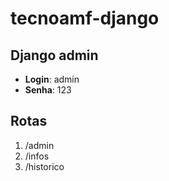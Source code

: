 # tecnoamf-django

## Django admin

- **Login**: admin
- **Senha**: 123

## Rotas

1. /admin
2. /infos
3. /historico
